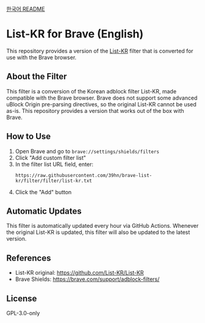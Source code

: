 [한국어 README](./README.md)

# List-KR for Brave (English)

This repository provides a version of the [List-KR](https://github.com/List-KR/List-KR) filter that is converted for use with the Brave browser.

## About the Filter

This filter is a conversion of the Korean adblock filter List-KR, made compatible with the Brave browser. Brave does not support some advanced uBlock Origin pre-parsing directives, so the original List-KR cannot be used as-is. This repository provides a version that works out of the box with Brave.

## How to Use

1. Open Brave and go to `brave://settings/shields/filters`
2. Click "Add custom filter list"
3. In the filter list URL field, enter:
   ```
   https://raw.githubusercontent.com/39hn/brave-list-kr/filter/filter/list-kr.txt
   ```
4. Click the "Add" button

## Automatic Updates

This filter is automatically updated every hour via GitHub Actions. Whenever the original List-KR is updated, this filter will also be updated to the latest version.

## References
- List-KR original: https://github.com/List-KR/List-KR
- Brave Shields: https://brave.com/support/adblock-filters/

## License
GPL-3.0-only 